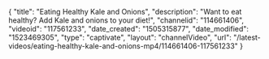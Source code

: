 {
    "title": "Eating Healthy Kale and Onions",
    "description": "Want to eat healthy? Add Kale and onions to your diet!",
    "channelid": "114661406",
    "videoid": "117561233",
    "date_created": "1505315877",
    "date_modified": "1523469305",
    "type": "captivate",
    "layout": "channelVideo",
    "url": "\/latest-videos\/eating-healthy-kale-and-onions-mp4\/114661406-117561233"
}